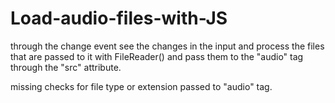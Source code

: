 # Load-audio-files-with-JS
through the change event see the changes in the input and process the files that are passed to it with FileReader() and pass them to the "audio" tag through the "src" attribute.

missing checks for file type or extension passed to "audio" tag.
